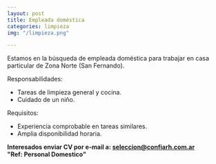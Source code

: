 ```yaml
---
layout: post
title: Empleada doméstica
categories: limpieza
img: "/limpieza.png"

---
```

Estamos en la búsqueda de empleada doméstica para trabajar en casa particular de Zona Norte (San Fernando).

Responsabilidades:

* Tareas de limpieza general y cocina.
* Cuidado de un niño.

Requisitos:

* Experiencia comprobable en tareas similares.
* Amplia disponibilidad horaria.

**Interesados enviar CV por e-mail a: seleccion@confiarh.com.ar   
"Ref: Personal Domestico"**